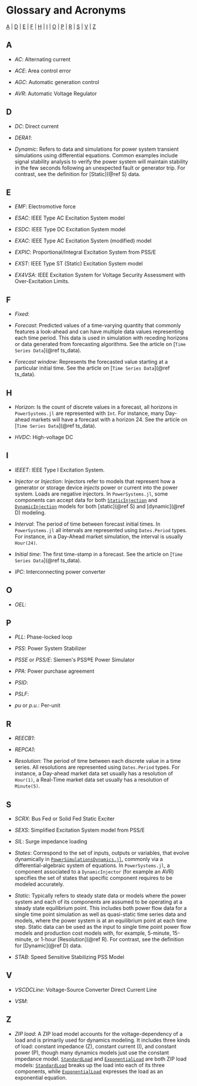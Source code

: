 # Glossary and Acronyms

[A](@ref) | [D](@ref) | [E](@ref) | [F](@ref) | [H](@ref) | [I](@ref) | [O](@ref) | [P](@ref) | [R](@ref) | 
[S](@ref) | [V](@ref) | [Z](@ref)

## A

* *AC*: Alternating current

* *ACE*: Area control error

* *AGC*: Automatic generation control

* *AVR*: Automatic Voltage Regulator 

## D

* *DC*: Direct current

* *DERA1*:

* *Dynamic*: Refers to data and simulations for power system transient simulations using differential
  equations. Common examples include signal stability analysis to verify the power system will
  maintain stability in the few seconds following an unexpected fault or generator trip. For contrast,
  see the definition for [Static](@ref S) data.

## E

* *EMF*: Electromotive force

* *ESAC*: IEEE Type AC Excitation System model 

* *ESDC*: IEEE Type DC Excitation System model 

* *EXAC*: IEEE Type AC Excitation System (modified) model 

* *EXPIC*: Proportional/Integral Excitation System from PSS/E

* *EXST*: IEEE Type ST (Static) Excitation System model

* *EX4VSA*: IEEE Excitation System for Voltage Security Assessment with Over-Excitation Limits.

## F

* *Fixed*: 

* *Forecast*: Predicted values of a time-varying quantity that commonly features
  a look-ahead and can have multiple data values representing each time period.
  This data is used in simulation with receding horizons or data generated from
  forecasting algorithms. See the article on [`Time Series Data`](@ref ts_data). 

* *Forecast window*: Represents the forecasted value starting at a particular initial time.
    See the article on [`Time Series Data`](@ref ts_data).

## H

* *Horizon*: Is the count of discrete values in a forecast, all horizons in `PowerSystems.jl`
  are represented with `Int`. For instance, many Day-ahead markets will have a forecast with a
  horizon 24. See the article on [`Time Series Data`](@ref ts_data).

* *HVDC*: High-voltage DC

## I

* *IEEET*: IEEE Type I Excitation System.

* *Injector* or *Injection*: Injectors refer to models that represent how a generator or storage 
  device *injects* power or current into the power system. Loads are negative injectors. In
  `PowerSystems.jl`, some components can accept data for both [`StaticInjection`](@ref) and
  [`DynamicInjection`](@ref) models for both [static](@ref S) and [dynamic](@ref D) modeling.

* *Interval*: The period of time between forecast initial times. In `PowerSystems.jl` all
  intervals are represented using `Dates.Period` types. For instance, in a Day-Ahead market
  simulation, the interval is usually `Hour(24)`.

* *Initial time*: The first time-stamp in a forecast. See the article on [`Time Series Data`](@ref ts_data).

* *IPC*: Interconnecting power converter

## O

* *OEL*:

## P

* *PLL*: Phase-locked loop

* *PSS*: Power System Stabilizer

* *PSSE* or *PSS/E*: Siemen's PSS&reg;E Power Simulator

* *PPA*: Power purchase agreement

* *PSID*: 

* *PSLF*:

* *pu* or *p.u.*: Per-unit

## R

* *REECB1*:

* *REPCA1*:

* *Resolution*: The period of time between each discrete value in a time series. All resolutions
  are represented using `Dates.Period` types. For instance, a Day-ahead market data set usually
  has a resolution of `Hour(1)`, a Real-Time market data set usually has a resolution of `Minute(5)`. 

## S

* *SCRX*: Bus Fed or Solid Fed Static Exciter

* *SEXS*: Simplified Excitation System model from PSS/E

* *SIL*: Surge impedance loading

* *States*: Correspond to the set of inputs, outputs or variables, that evolve dynamically in
  [`PowerSimulationsDynamics.jl`](https://nrel-sienna.github.io/PowerSimulationsDynamics.jl/stable/),
  commonly via a differential-algebraic system of equations. In `PowerSystems.jl`, a component
  associated to a `DynamicInjector` (for example an AVR) specifies the set of states that specific
  component requires to be modeled accurately.

* *Static*: Typically refers to steady state data or models where the power system
  and each of its components are assumed to be operating at a steady state equilibrium point. This
  includes both power flow data for a single time point simulation as well as quasi-static time
  series data and models, where the power system is at an equilibrium point at each time step.
  Static data can be used as the input to single time point power flow models and production
  cost models with, for example, 5-minute, 15-minute, or 1-hour [Resolution](@ref R).
  For contrast, see the definition for [Dynamic](@ref D) data.

* *STAB*: Speed Sensitive Stabilizing PSS Model

## V

* *VSCDCLine*: Voltage-Source Converter Direct Current Line

* *VSM*:

## Z

* *ZIP load*: A ZIP load model accounts for the voltage-dependency of a load and is primarily used
  for dynamics modeling. It includes three kinds of load: constant impedance (Z), constant current (I),
  and constant power (P), though many dynamics models just use the constant impedance model.
  [`StandardLoad`](@ref) and [`ExponentialLoad`](@ref) are both ZIP load models:
  [`StandardLoad`](@ref) breaks up the load into each of its three components, while
  [`ExponentialLoad`](@ref) expresses the load as an exponential equation. 
